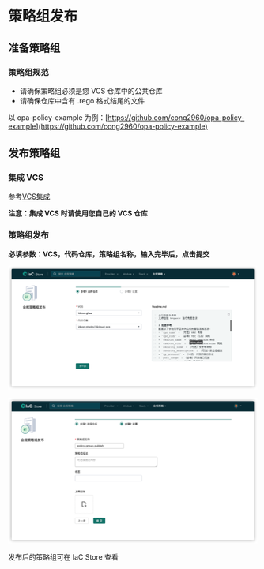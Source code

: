 # 策略组发布

## 准备策略组

### 策略组规范

- 请确保策略组必须是您 VCS 仓库中的公共仓库
- 请确保仓库中含有 .rego 格式结尾的文件

以 opa-policy-example 为例：[https://github.com/cong2960/opa-policy-example](https://github.com/cong2960/opa-policy-example)

## 发布策略组

### 集成 VCS

参考[VCS集成](../cases/create-vcs.md)

**注意：集成 VCS 时请使用您自己的 VCS 仓库**

### 策略组发布

**必填参数：VCS，代码仓库，策略组名称，输入完毕后，点击提交**

![img](../images/registry-policy-group-publish1.png)

![img](../images/registry-policy-group-publish2.png)

发布后的策略组可在 IaC Store 查看